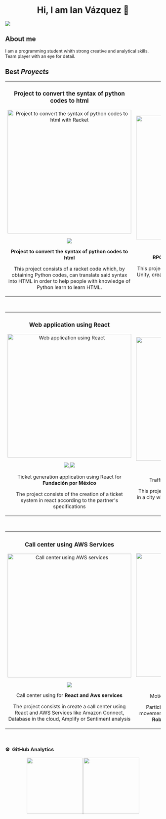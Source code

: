 <div align="center">
<h1 align="center">Hi, I am Ian Vázquez</a> 👋</h1>
</div>
<img src="https://acortar.link/i5cFsx">

## About me

I am a programming student whith strong creative and analytical skills. Team player with an eye for detail. 
<br>

## Best *Proyects*
<table>
<tr>
<td width="50%">
<h3 align="center">Project to convert the syntax of python codes to html</h3>
<div align="center">
<a href="https://github.com/IanVazquez/TC2037.601" target="_blank"><img src="https://i.postimg.cc/vBYh3dtK/Dise-o-sin-t-tulo-1.png" width="400" alt="Project to convert the syntax of python codes to html with Racket"></a>
<p>
<a href="https://github.com/IanVazquez/TC2037.601" target="_blank">
<img src="https://img.shields.io/badge/CÓDIGO-ff9?style=for-the-badge&logo=github&logoColor=black">
</a>
</p>
<p><strong>Project to convert the syntax of python codes to html</strong> </p>
<p> This project consists of a racket code which, by obtaining Python codes, can translate said syntax into HTML in order to help people with knowledge of Python learn to learn HTML.</p>
</div>
                                                                                      
</td>

<td width="50%">
               <br>
<h3 align="center"> RPG Videogame</h3>
<div align="center">                                       
<a href="https://github.com/santibpz/RETO_TC2005B" target="_blank"><img src="https://i.postimg.cc/BnstkZRM/Logowf.png" width="400" alt="RPG Videogame"></a>
<br>
<p>
<a href="https://github.com/santibpz/RETO_TC2005B" target="_blank">
<img src="https://img.shields.io/badge/C%C3%93DIGO-80ffaa?style=for-the-badge&logo=github&logoColor=black">
</a>
</p>
</p><strong>RPG video game with its own website</strong> </p>
  <p>This project consists of creating a video game using Unity, creating a website where it can be hosted and a database.</p>
</div>                                                             
</table>                                                                                 
</div>
<br>

<table>
<tr>
<td width="50%">
<h3 align="center">Web application using React</h3>
<div align="center">
<a href="https://github.com/DavidF2714/TC2007B.E7" target="_blank"><img src="https://i.postimg.cc/SsWsNJ2X/Dise-o-sin-t-tulo-2.png" width="400" alt="Web application using React"></a>
<p>
<a href="https://github.com/DavidF2714/TC2007B.E7" target="_blank">
<img src="https://img.shields.io/badge/CÓDIGO-ff9?style=for-the-badge&logo=github&logoColor=black">
</a>
<a href="https://drive.google.com/file/d/1hcpzLa2Bo4qXSf-3v4G-ZUd-vtOBCDss/view?usp=sharing" target="_blank">
<img src="https://img.shields.io/badge/-Youtube-green?style=for-the-badge&color=fbfc40">
</a>
</p>
<p> Ticket generation application using React for <strong> Fundación por México </strong></p>
  <p> The project consists of the creation of a ticket system in react according to the partner's specifications</p>
</div>
                                                                                      
</td>       

<td width="50%">
<h3 align="center">Traffic simulation in Unity</h3>
<div align="center">
<a href="https://github.com/Fer5929/Multiagentes_Unity" target="_blank"><img src="https://i.postimg.cc/kGb2Sfp5/Captura-de-pantalla-2024-04-26-114003.png" width="400" alt="Traffic simulation in Unity"></a>
<p>
<a href="https://github.com/Fer5929/Multiagentes_Unity" target="_blank">
<img src="https://img.shields.io/badge/C%C3%93DIGO-cfaae0?style=for-the-badge&logo=github&logoColor=black">
</a>
<a href="https://drive.google.com/file/d/1wVXymZ-th1GEP1ThU38Mf-Hjrwuwj2jl/view?usp=drive_link" target="_blank">
<img src="https://img.shields.io/badge/-Youtube-green?style=for-the-badge&color=ff00f4">
</a>
</p>
<p>Traffic simulation using <strong> Unity and Phyton </strong></p>
  <p>This project consists of creating a traffic simulation in a city which will be shown in Unity and calculating the agents through Python.</p>
</div>
                                                                                      
</td>  
</table>                                                                                 
</div>
<br>


<table>
<tr>
<td width="50%">
<h3 align="center">Call center using AWS Services</h3>
<div align="center">
<a href="https://github.com/sergiozuckermann/Desarrollo_de_software" target="_blank"><img src="https://upload.wikimedia.org/wikipedia/commons/thumb/9/93/Amazon_Web_Services_Logo.svg/480px-Amazon_Web_Services_Logo.svg.png" width="400" alt="Call center using AWS services"></a>
<p>
<a href="https://github.com/sergiozuckermann/Desarrollo_de_software" target="_blank">
<img src="https://img.shields.io/badge/CÓDIGO-ff9?style=for-the-badge&logo=github&logoColor=black">
</a>
</p>
<p> Call center using for <strong> React and Aws services </strong></p>
  <p> The project consists in create a call center using React and AWS Services like Amazon Connect, Database in the cloud, Amplify or Sentiment analysis</p>
</div>
                                                                                      
</td>       

<td width="50%">
<h3 align="center">Motion control of a robot</h3>
<div align="center">
<a href="https://github.com/Telpochcalli/MovimientoControl" target="_blank"><img src="https://i.postimg.cc/tRWWvNkj/Whats-App-Image-2024-04-26-at-11-26-15-AM.jpg" width="400" alt="Motion control of a robot"></a>
<p>
<a href="https://github.com/Telpochcalli/MovimientoControl" target="_blank">
<img src="https://img.shields.io/badge/C%C3%93DIGO-cfaae0?style=for-the-badge&logo=github&logoColor=black">
</a>
<a href="https://youtu.be/rdVaQ9z6v08?si=-uO59_kuPX8KW3Pn" target="_blank">
<img src="https://img.shields.io/badge/-Youtube-green?style=for-the-badge&color=ff00f4">
</a>
</p>
<p>Motion control of a robot for <strong> Telpochcalli </strong></p>
  <p>Participation in the development of the robot movement control code used by telpochcalli in the <strong>Robomaster 2023 competition</strong>strong></p>
</div>
                                                                                      
</td>  
</table>                                                                                 
</div>
<br>

### ⚙️ &nbsp;GitHub Analytics

<p align="center">
<a href="https://github.com/IanVazquez">
  <img height="180em" src="https://github-readme-stats-eight-theta.vercel.app/api?username=IanVazquez&show_icons=true&theme=algolia&include_all_commits=true&count_private=true"/>
  <img height="180em" src="https://github-readme-stats-eight-theta.vercel.app/api/top-langs/?username=IanVazquez&layout=compact&langs_count=8&theme=algolia"/>
</a>
</p>
